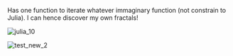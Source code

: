 Has one function to iterate whatever immaginary function (not constrain to Julia). I can hence discover my own fractals!

![julia_10](https://github.com/user-attachments/assets/b81c8cf7-8ae1-4844-be1e-8c8a82821064)

![test_new_2](https://github.com/user-attachments/assets/05877fa9-b79e-4fd6-b22e-edbc17f388fb)

